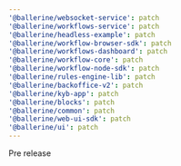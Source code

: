 ```yaml
---
'@ballerine/websocket-service': patch
'@ballerine/workflows-service': patch
'@ballerine/headless-example': patch
'@ballerine/workflow-browser-sdk': patch
'@ballerine/workflows-dashboard': patch
'@ballerine/workflow-core': patch
'@ballerine/workflow-node-sdk': patch
'@ballerine/rules-engine-lib': patch
'@ballerine/backoffice-v2': patch
'@ballerine/kyb-app': patch
'@ballerine/blocks': patch
'@ballerine/common': patch
'@ballerine/web-ui-sdk': patch
'@ballerine/ui': patch
---
```


Pre release
